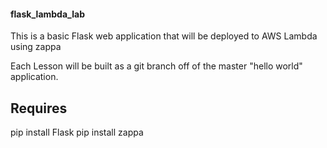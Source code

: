 #### flask_lambda_lab

This is a basic Flask web application that will be deployed to AWS Lambda using zappa

Each Lesson will be built as a git branch off of the master "hello world" application.

## Requires
pip install Flask
pip install zappa


